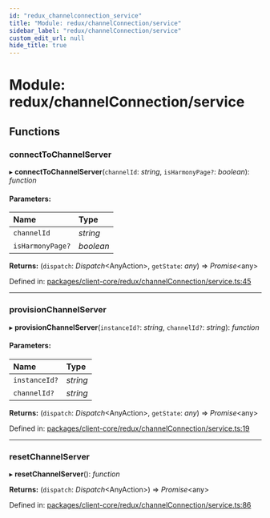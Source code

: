 ```yaml
---
id: "redux_channelconnection_service"
title: "Module: redux/channelConnection/service"
sidebar_label: "redux/channelConnection/service"
custom_edit_url: null
hide_title: true
---
```


# Module: redux/channelConnection/service

## Functions

### connectToChannelServer

▸ **connectToChannelServer**(`channelId`: *string*, `isHarmonyPage?`: *boolean*): *function*

#### Parameters:

Name | Type |
:------ | :------ |
`channelId` | *string* |
`isHarmonyPage?` | *boolean* |

**Returns:** (`dispatch`: *Dispatch*<AnyAction\>, `getState`: *any*) => *Promise*<any\>

Defined in: [packages/client-core/redux/channelConnection/service.ts:45](https://github.com/xr3ngine/xr3ngine/blob/56376a778/packages/client-core/redux/channelConnection/service.ts#L45)

___

### provisionChannelServer

▸ **provisionChannelServer**(`instanceId?`: *string*, `channelId?`: *string*): *function*

#### Parameters:

Name | Type |
:------ | :------ |
`instanceId?` | *string* |
`channelId?` | *string* |

**Returns:** (`dispatch`: *Dispatch*<AnyAction\>, `getState`: *any*) => *Promise*<any\>

Defined in: [packages/client-core/redux/channelConnection/service.ts:19](https://github.com/xr3ngine/xr3ngine/blob/56376a778/packages/client-core/redux/channelConnection/service.ts#L19)

___

### resetChannelServer

▸ **resetChannelServer**(): *function*

**Returns:** (`dispatch`: *Dispatch*<AnyAction\>) => *Promise*<any\>

Defined in: [packages/client-core/redux/channelConnection/service.ts:86](https://github.com/xr3ngine/xr3ngine/blob/56376a778/packages/client-core/redux/channelConnection/service.ts#L86)
